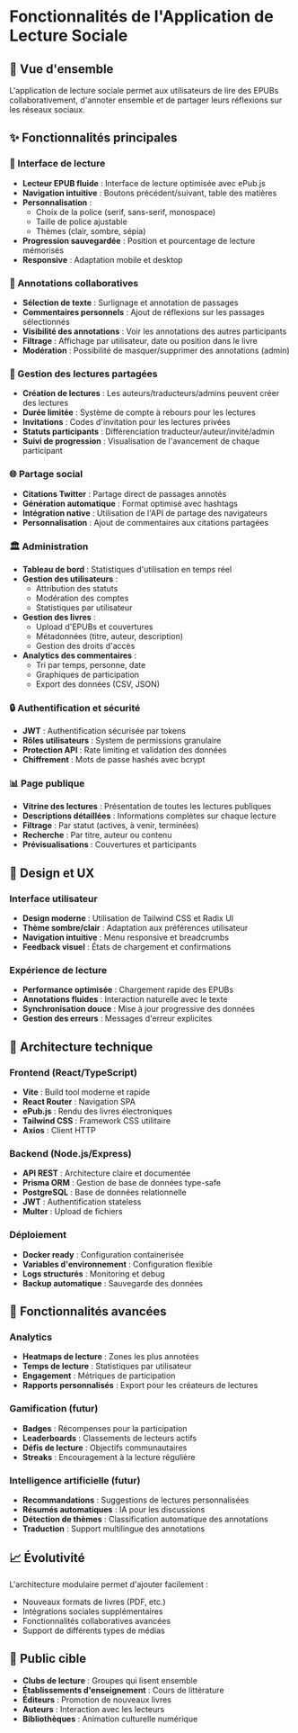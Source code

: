 # Fonctionnalités de l'Application de Lecture Sociale

## 🎯 Vue d'ensemble

L'application de lecture sociale permet aux utilisateurs de lire des EPUBs collaborativement, d'annoter ensemble et de partager leurs réflexions sur les réseaux sociaux.

## ✨ Fonctionnalités principales

### 📖 Interface de lecture

- **Lecteur EPUB fluide** : Interface de lecture optimisée avec ePub.js
- **Navigation intuitive** : Boutons précédent/suivant, table des matières
- **Personnalisation** : 
  - Choix de la police (serif, sans-serif, monospace)
  - Taille de police ajustable
  - Thèmes (clair, sombre, sépia)
- **Progression sauvegardée** : Position et pourcentage de lecture mémorisés
- **Responsive** : Adaptation mobile et desktop

### 💬 Annotations collaboratives

- **Sélection de texte** : Surlignage et annotation de passages
- **Commentaires personnels** : Ajout de réflexions sur les passages sélectionnés
- **Visibilité des annotations** : Voir les annotations des autres participants
- **Filtrage** : Affichage par utilisateur, date ou position dans le livre
- **Modération** : Possibilité de masquer/supprimer des annotations (admin)

### 👥 Gestion des lectures partagées

- **Création de lectures** : Les auteurs/traducteurs/admins peuvent créer des lectures
- **Durée limitée** : Système de compte à rebours pour les lectures
- **Invitations** : Codes d'invitation pour les lectures privées
- **Statuts participants** : Différenciation traducteur/auteur/invité/admin
- **Suivi de progression** : Visualisation de l'avancement de chaque participant

### 🌐 Partage social

- **Citations Twitter** : Partage direct de passages annotés
- **Génération automatique** : Format optimisé avec hashtags
- **Intégration native** : Utilisation de l'API de partage des navigateurs
- **Personnalisation** : Ajout de commentaires aux citations partagées

### 🏛️ Administration

- **Tableau de bord** : Statistiques d'utilisation en temps réel
- **Gestion des utilisateurs** : 
  - Attribution des statuts
  - Modération des comptes
  - Statistiques par utilisateur
- **Gestion des livres** : 
  - Upload d'EPUBs et couvertures
  - Métadonnées (titre, auteur, description)
  - Gestion des droits d'accès
- **Analytics des commentaires** :
  - Tri par temps, personne, date
  - Graphiques de participation
  - Export des données (CSV, JSON)

### 🔒 Authentification et sécurité

- **JWT** : Authentification sécurisée par tokens
- **Rôles utilisateurs** : System de permissions granulaire
- **Protection API** : Rate limiting et validation des données
- **Chiffrement** : Mots de passe hashés avec bcrypt

### 📊 Page publique

- **Vitrine des lectures** : Présentation de toutes les lectures publiques
- **Descriptions détaillées** : Informations complètes sur chaque lecture
- **Filtrage** : Par statut (actives, à venir, terminées)
- **Recherche** : Par titre, auteur ou contenu
- **Prévisualisations** : Couvertures et participants

## 🎨 Design et UX

### Interface utilisateur
- **Design moderne** : Utilisation de Tailwind CSS et Radix UI
- **Thème sombre/clair** : Adaptation aux préférences utilisateur
- **Navigation intuitive** : Menu responsive et breadcrumbs
- **Feedback visuel** : États de chargement et confirmations

### Expérience de lecture
- **Performance optimisée** : Chargement rapide des EPUBs
- **Annotations fluides** : Interaction naturelle avec le texte
- **Synchronisation douce** : Mise à jour progressive des données
- **Gestion des erreurs** : Messages d'erreur explicites

## 🔧 Architecture technique

### Frontend (React/TypeScript)
- **Vite** : Build tool moderne et rapide
- **React Router** : Navigation SPA
- **ePub.js** : Rendu des livres électroniques
- **Tailwind CSS** : Framework CSS utilitaire
- **Axios** : Client HTTP

### Backend (Node.js/Express)
- **API REST** : Architecture claire et documentée
- **Prisma ORM** : Gestion de base de données type-safe
- **PostgreSQL** : Base de données relationnelle
- **JWT** : Authentification stateless
- **Multer** : Upload de fichiers

### Déploiement
- **Docker ready** : Configuration containerisée
- **Variables d'environnement** : Configuration flexible
- **Logs structurés** : Monitoring et debug
- **Backup automatique** : Sauvegarde des données

## 🚀 Fonctionnalités avancées

### Analytics
- **Heatmaps de lecture** : Zones les plus annotées
- **Temps de lecture** : Statistiques par utilisateur
- **Engagement** : Métriques de participation
- **Rapports personnalisés** : Export pour les créateurs de lectures

### Gamification (futur)
- **Badges** : Récompenses pour la participation
- **Leaderboards** : Classements de lecteurs actifs
- **Défis de lecture** : Objectifs communautaires
- **Streaks** : Encouragement à la lecture régulière

### Intelligence artificielle (futur)
- **Recommandations** : Suggestions de lectures personnalisées
- **Résumés automatiques** : IA pour les discussions
- **Détection de thèmes** : Classification automatique des annotations
- **Traduction** : Support multilingue des annotations

## 📈 Évolutivité

L'architecture modulaire permet d'ajouter facilement :
- Nouveaux formats de livres (PDF, etc.)
- Intégrations sociales supplémentaires
- Fonctionnalités collaboratives avancées
- Support de différents types de médias

## 🎯 Public cible

- **Clubs de lecture** : Groupes qui lisent ensemble
- **Établissements d'enseignement** : Cours de littérature
- **Éditeurs** : Promotion de nouveaux livres
- **Auteurs** : Interaction avec les lecteurs
- **Bibliothèques** : Animation culturelle numérique